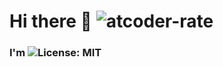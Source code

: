 # Hi there :wave: ![atcoder-rate](https://img.shields.io/endpoint?url=https://atcoder-badges.now.sh/api/atcoder/json/YutoCT)
### I'm ![License: MIT](https://img.shields.io/badge/License-MIT-brightgreen.svg)
